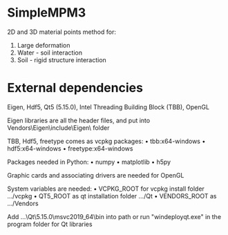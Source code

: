 # SimpleMPM3
2D and 3D material points method for:
1. Large deformation
2. Water - soil interaction
3. Soil - rigid structure interaction

# External dependencies
Eigen, Hdf5, Qt5 (5.15.0), Intel Threading Building Block (TBB), OpenGL

Eigen libraries are all the header files, and put into Vendors\Eigen\include\Eigen\ folder

TBB, Hdf5, freetype comes as vcpkg packages:
• tbb:x64-windows
• hdf5:x64-windows
• freetype:x64-windows

Packages needed in Python:
• numpy
• matplotlib
• h5py

Graphic cards and associating drivers are needed for OpenGL

System variables are needed:
• VCPKG_ROOT for vcpkg install folder .../vcpkg
• QT5_ROOT as qt installation folder .../Qt
• VENDORS_ROOT as .../Vendors

Add ...\Qt\5.15.0\msvc2019_64\bin into path or run "windeployqt.exe" in the program folder for Qt libraries  
